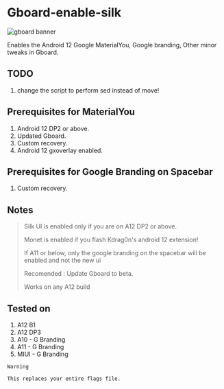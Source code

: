 # Gboard-enable-silk

![gboard banner](https://user-images.githubusercontent.com/54891285/120060262-71a04400-c074-11eb-8fa3-44c30812b85b.png)

Enables the Android 12 Google MaterialYou, Google branding, Other minor tweaks in Gboard.

## TODO
1. change the script to perform sed instead of move!

## Prerequisites for MaterialYou
1. Android 12 DP2 or above.
2. Updated Gboard.
3. Custom recovery.
4. Android 12 gxoverlay enabled.

## Prerequisites for Google Branding on Spacebar
1. Custom recovery.

## Notes
 > Silk UI is enabled only if you are on A12 DP2 or above.
 >  
 > Monet is enabled if you flash Kdrag0n's android 12 extension!
 > 
 > If A11 or below, only the google branding on the spacebar will be enabled and not the new ui
 > 
 > Recomended : Update Gboard to beta.
 > 
 > Works on any A12 build

## Tested on
1. A12 B1
2. A12 DP3
3. A10 - G Branding
4. A11 - G Branding
5. MIUI - G Branding


``` 
Warning

This replaces your entire flags file.
```
